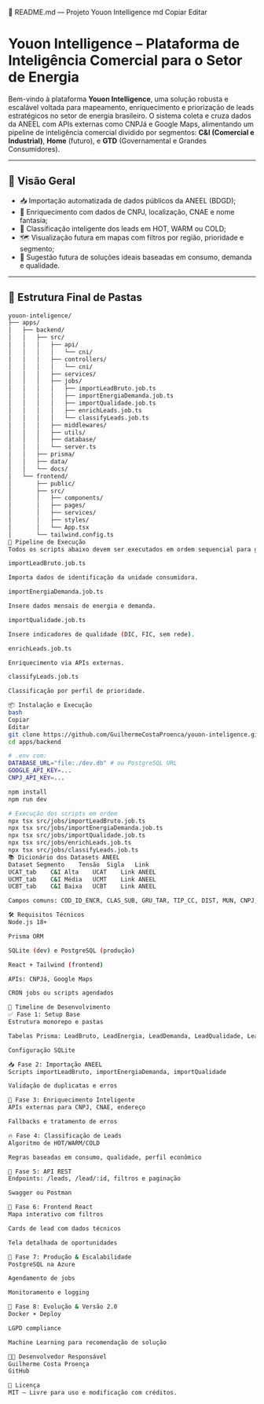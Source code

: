 📘 README.md — Projeto Youon Intelligence
md
Copiar
Editar
# Youon Intelligence – Plataforma de Inteligência Comercial para o Setor de Energia

Bem-vindo à plataforma **Youon Intelligence**, uma solução robusta e escalável voltada para mapeamento, enriquecimento e priorização de leads estratégicos no setor de energia brasileiro. O sistema coleta e cruza dados da ANEEL com APIs externas como CNPJá e Google Maps, alimentando um pipeline de inteligência comercial dividido por segmentos: **C&I (Comercial e Industrial)**, **Home** (futuro), e **GTD** (Governamental e Grandes Consumidores).

---

## 🧠 Visão Geral

- 📥 Importação automatizada de dados públicos da ANEEL (BDGD);
- 🧠 Enriquecimento com dados de CNPJ, localização, CNAE e nome fantasia;
- 🔎 Classificação inteligente dos leads em HOT, WARM ou COLD;
- 🗺️ Visualização futura em mapas com filtros por região, prioridade e segmento;
- 🔧 Sugestão futura de soluções ideais baseadas em consumo, demanda e qualidade.

---

## 🧱 Estrutura Final de Pastas

```bash
youon-inteligence/
├── apps/
│   ├── backend/
│   │   ├── src/
│   │   │   ├── api/
│   │   │   │   └── cni/
│   │   │   ├── controllers/
│   │   │   │   └── cni/
│   │   │   ├── services/
│   │   │   ├── jobs/
│   │   │   │   ├── importLeadBruto.job.ts
│   │   │   │   ├── importEnergiaDemanda.job.ts
│   │   │   │   ├── importQualidade.job.ts
│   │   │   │   ├── enrichLeads.job.ts
│   │   │   │   └── classifyLeads.job.ts
│   │   │   ├── middlewares/
│   │   │   ├── utils/
│   │   │   ├── database/
│   │   │   └── server.ts
│   │   ├── prisma/
│   │   ├── data/
│   │   └── docs/
│   └── frontend/
│       ├── public/
│       ├── src/
│       │   ├── components/
│       │   ├── pages/
│       │   ├── services/
│       │   ├── styles/
│       │   └── App.tsx
│       └── tailwind.config.ts
🚀 Pipeline de Execução
Todos os scripts abaixo devem ser executados em ordem sequencial para garantir integridade.

importLeadBruto.job.ts

Importa dados de identificação da unidade consumidora.

importEnergiaDemanda.job.ts

Insere dados mensais de energia e demanda.

importQualidade.job.ts

Insere indicadores de qualidade (DIC, FIC, sem rede).

enrichLeads.job.ts

Enriquecimento via APIs externas.

classifyLeads.job.ts

Classificação por perfil de prioridade.

📦 Instalação e Execução
bash
Copiar
Editar
git clone https://github.com/GuilhermeCostaProenca/youon-inteligence.git
cd apps/backend

# .env com:
DATABASE_URL="file:./dev.db" # ou PostgreSQL URL
GOOGLE_API_KEY=...
CNPJ_API_KEY=...

npm install
npm run dev

# Execução dos scripts em ordem
npx tsx src/jobs/importLeadBruto.job.ts
npx tsx src/jobs/importEnergiaDemanda.job.ts
npx tsx src/jobs/importQualidade.job.ts
npx tsx src/jobs/enrichLeads.job.ts
npx tsx src/jobs/classifyLeads.job.ts
📚 Dicionário dos Datasets ANEEL
Dataset	Segmento	Tensão	Sigla	Link
UCAT_tab	C&I	Alta	UCAT	Link ANEEL
UCMT_tab	C&I	Média	UCMT	Link ANEEL
UCBT_tab	C&I	Baixa	UCBT	Link ANEEL

Campos comuns: COD_ID_ENCR, CLAS_SUB, GRU_TAR, TIP_CC, DIST, MUN, CNPJ, etc.

🛠 Requisitos Técnicos
Node.js 18+

Prisma ORM

SQLite (dev) e PostgreSQL (produção)

React + Tailwind (frontend)

APIs: CNPJá, Google Maps

CRON jobs ou scripts agendados

🧭 Timeline de Desenvolvimento
✅ Fase 1: Setup Base
Estrutura monorepo e pastas

Tabelas Prisma: LeadBruto, LeadEnergia, LeadDemanda, LeadQualidade, LeadEnriquecido

Configuração SQLite

📥 Fase 2: Importação ANEEL
Scripts importLeadBruto, importEnergiaDemanda, importQualidade

Validação de duplicatas e erros

🔗 Fase 3: Enriquecimento Inteligente
APIs externas para CNPJ, CNAE, endereço

Fallbacks e tratamento de erros

🔥 Fase 4: Classificação de Leads
Algoritmo de HOT/WARM/COLD

Regras baseadas em consumo, qualidade, perfil econômico

🔌 Fase 5: API REST
Endpoints: /leads, /lead/:id, filtros e paginação

Swagger ou Postman

🧭 Fase 6: Frontend React
Mapa interativo com filtros

Cards de lead com dados técnicos

Tela detalhada de oportunidades

📡 Fase 7: Produção & Escalabilidade
PostgreSQL na Azure

Agendamento de jobs

Monitoramento e logging

🎯 Fase 8: Evolução & Versão 2.0
Docker + Deploy

LGPD compliance

Machine Learning para recomendação de solução

👨‍💻 Desenvolvedor Responsável
Guilherme Costa Proença
GitHub

📎 Licença
MIT – Livre para uso e modificação com créditos.

